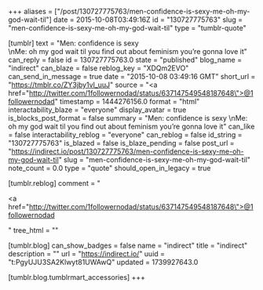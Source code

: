 +++
aliases = ["/post/130727775763/men-confidence-is-sexy-me-oh-my-god-wait-til"]
date = 2015-10-08T03:49:16Z
id = "130727775763"
slug = "men-confidence-is-sexy-me-oh-my-god-wait-til"
type = "tumblr-quote"

[tumblr]
text = "Men: confidence is sexy<br/>\nMe: oh my god wait til you find out about feminism you&rsquo;re gonna love it"
can_reply = false
id = 130727775763.0
state = "published"
blog_name = "indirect"
can_blaze = false
reblog_key = "XDQm2EVO"
can_send_in_message = true
date = "2015-10-08 03:49:16 GMT"
short_url = "https://tmblr.co/ZY3jby1vl_uuJ"
source = "<a href=\"http://twitter.com/1followernodad/status/637147549548187648\">@1followernodad</a>"
timestamp = 1444276156.0
format = "html"
interactability_blaze = "everyone"
display_avatar = true
is_blocks_post_format = false
summary = "Men: confidence is sexy \nMe: oh my god wait til you find out about feminism you’re gonna love it"
can_like = false
interactability_reblog = "everyone"
can_reblog = false
id_string = "130727775763"
is_blazed = false
is_blaze_pending = false
post_url = "https://indirect.io/post/130727775763/men-confidence-is-sexy-me-oh-my-god-wait-til"
slug = "men-confidence-is-sexy-me-oh-my-god-wait-til"
note_count = 0.0
type = "quote"
should_open_in_legacy = true

[tumblr.reblog]
comment = "<p><a href=\"http://twitter.com/1followernodad/status/637147549548187648\">@1followernodad</a></p>"
tree_html = ""

[tumblr.blog]
can_show_badges = false
name = "indirect"
title = "indirect"
description = ""
url = "https://indirect.io/"
uuid = "t:PgyUJU3SA2Klwyt81UWAwQ"
updated = 1739927643.0

[tumblr.blog.tumblrmart_accessories]
+++
